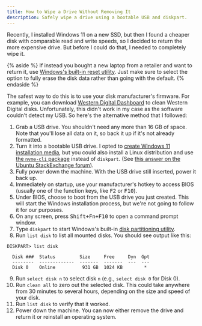 ```yaml
---
title: How to Wipe a Drive Without Removing It
description: Safely wipe a drive using a bootable USB and diskpart.
---
```


Recently, I installed Windows 11 on a new SSD, but then I found a cheaper disk with comparable read and write speeds, so I decided to return the more expensive drive. But before I could do that, I needed to completely wipe it.

{% aside %}
If instead you bought a new laptop from a retailer and want to return it, use [Windows's built-in reset utility](ms-settings:recovery). Just make sure to select the option to fully erase the disk data rather than going with the default.
{% endaside %}

The safest way to do this is to use your disk manufacturer's firmware. For example, you can download [Western Digital Dashboard](https://support-en.wd.com/app/answers/detailweb/a_id/31759/~/download%2C-install%2C-test-drive-and-update-firmware-using-western-digital) to clean Western Digital disks. Unfortunately, this didn't work in my case as the software couldn't detect my USB. So here's the alternative method that I followed:

1. Grab a USB drive. You shouldn't need any more than 16 GB of space. Note that you'll lose all data on it, so back it up if it's not already formatted.
2. Turn it into a bootable USB drive. I opted to [create Windows 11 installation media](https://www.microsoft.com/software-download/windows11), but you could also install a Linux distribution and use [the `nvme-cli` package](https://github.com/linux-nvme/nvme-cli) instead of `diskpart`. (See [this answer on the Ubuntu StackExchange forum](https://askubuntu.com/a/1310876)).
3. Fully power down the machine. With the USB drive still inserted, power it back up.
4. Immediately on startup, use your manufacturer's hotkey to access BIOS (usually one of the function keys, like <kbd>F2</kbd> or <kbd>F10</kbd>).
5. Under BIOS, choose to boot from the USB drive you just created. This will start the Windows installation process, but we're not going to follow it for our purposes.
6. On any screen, press <kbd>Shift+Fn+F10</kbd> to open a command prompt window.
7. Type `diskpart` to start Windows's built-in [disk partitioning utility](https://learn.microsoft.com/en-us/windows-server/administration/windows-commands/diskpart).
8. Run `list disk` to list all mounted disks. You should see output like this:

```
DISKPART> list disk

  Disk ###  Status         Size     Free     Dyn  Gpt
  --------  -------------  -------  -------  ---  ---
  Disk 0    Online          931 GB  1024 KB        *
```

9. Run `select disk n` to select disk `n` (e.g., `select disk 0` for Disk 0).
10. Run `clean all` to zero out the selected disk. This could take anywhere from 30 minutes to several hours, depending on the size and speed of your disk.
11. Run `list disk` to verify that it worked.
12. Power down the machine. You can now either remove the drive and return it or reinstall an operating system.
